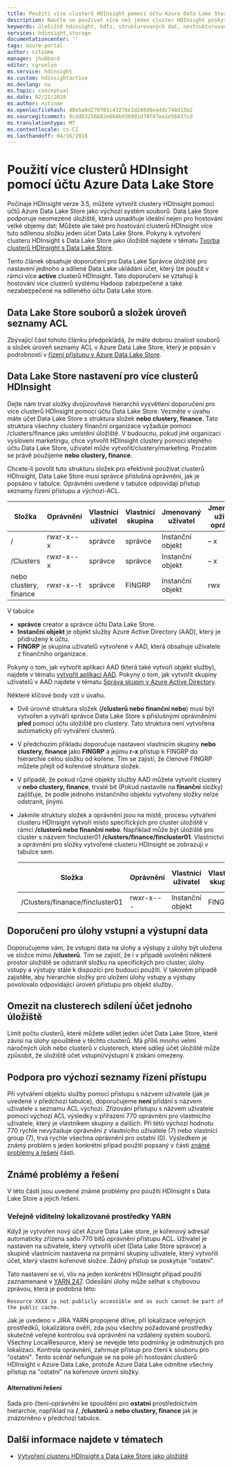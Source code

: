 ```yaml
---
title: Použití více clusterů HDInsight pomocí účtu Azure Data Lake Store - Azure | Microsoft Docs
description: Naučte se používat více než jeden cluster HDInsight poskytují jeden účet Data Lake Store
keywords: úložiště hdinsight, hdfs, strukturovaných dat, nestrukturovaných dat, data lake store
services: hdinsight,storage
documentationcenter: ''
tags: azure-portal
author: nitinme
manager: jhubbard
editor: cgronlun
ms.service: hdinsight
ms.custom: hdinsightactive
ms.devlang: na
ms.topic: conceptual
ms.date: 02/21/2018
ms.author: nitinme
ms.openlocfilehash: 48e5a8d270701c43276e1d248d8ea4dc748d15b2
ms.sourcegitcommit: 9cdd83256b82e664bd36991d78f87ea1e56827cd
ms.translationtype: MT
ms.contentlocale: cs-CZ
ms.lasthandoff: 04/16/2018
---
```

# <a name="use-multiple-hdinsight-clusters-with-an-azure-data-lake-store-account"></a>Použití více clusterů HDInsight pomocí účtu Azure Data Lake Store

Počínaje HDInsight verze 3.5, můžete vytvořit clustery HDInsight pomocí účtů Azure Data Lake Store jako výchozí systém souborů.
Data Lake Store podporuje neomezené úložiště, která usnadňuje ideální nejen pro hostování velké objemy dat; Můžete ale také pro hostování clusterů HDInsight více tuto sdílenou složku jeden účet Data Lake Store. Pokyny k vytvoření clusteru HDInsight s Data Lake Store jako úložiště najdete v tématu [Tvorba clusterů HDInsight s Data Lake Store](../data-lake-store/data-lake-store-hdinsight-hadoop-use-portal.md).

Tento článek obsahuje doporučení pro Data Lake Správce úložiště pro nastavení jednoho a sdílené Data Lake ukládání účet, který lze použít v rámci více **active** clusterů HDInsight. Tato doporučení se vztahují k hostování více clusterů systému Hadoop zabezpečené a také nezabezpečené na sdíleného účtu Data Lake store.


## <a name="data-lake-store-file-and-folder-level-acls"></a>Data Lake Store souborů a složek úroveň seznamy ACL

Zbývající část tohoto článku předpokládá, že máte dobrou znalost souborů a složek úroveň seznamy ACL v Azure Data Lake Store, který je popsán v podrobností v [řízení přístupu v Azure Data Lake Store](../data-lake-store/data-lake-store-access-control.md).

## <a name="data-lake-store-setup-for-multiple-hdinsight-clusters"></a>Data Lake Store nastavení pro více clusterů HDInsight
Dejte nám trvat složky dvojúrovňové hierarchii vysvětlení doporučení pro více clusterů HDInsight pomocí účtu Data Lake Store. Vezměte v úvahu máte účet Data Lake Store s struktura složek **nebo clustery, finance**. Tato struktura všechny clustery finanční organizace vyžaduje pomocí /clusters/finance jako umístění úložiště. V budoucnu, pokud jiné organizaci vyslovení marketingu, chce vytvořit HDInsight clustery pomocí stejného účtu Data Lake Store, uživatel může vytvořit/clustery/marketing. Prozatím se právě použijeme **nebo clustery, finance**.

Chcete-li povolit tuto strukturu složek pro efektivně používat clusterů HDInsight, Data Lake Store musí správce příslušná oprávnění, jak je popsáno v tabulce. Oprávnění uvedené v tabulce odpovídají přístup seznamy řízení přístupu a výchozí-ACL. 


|Složka  |Oprávnění  |Vlastnící uživatel  |Vlastnící skupina  | Jmenovaný uživatel | Jmenovaný uživatel oprávnění | S názvem skupiny | Oprávnění skupiny s názvem |
|---------|---------|---------|---------|---------|---------|---------|---------|
|/ | rwxr-x--x  |správce |správce  |Instanční objekt |– x  |FINGRP   |r-x         |
|/Clusters | rwxr-x--x |správce |správce |Instanční objekt |– x  |FINGRP |r-x         |
|nebo clustery, finance | rwxr-x--t |správce |FINGRP  |Instanční objekt |rwx  |-  |-     |

V tabulce

- **správce** creator a správce účtu Data Lake Store.
- **Instanční objekt** je objekt služby Azure Active Directory (AAD), který je přidružený k účtu.
- **FINGRP** je skupina uživatelů vytvořené v AAD, která obsahuje uživatele z finančního organizace.

Pokyny o tom, jak vytvořit aplikaci AAD (která také vytvoří objekt služby), najdete v tématu [vytvořit aplikaci AAD](../azure-resource-manager/resource-group-create-service-principal-portal.md#create-an-azure-active-directory-application). Pokyny o tom, jak vytvořit skupiny uživatelů v AAD najdete v tématu [Správa skupin v Azure Active Directory](../active-directory/active-directory-groups-create-azure-portal.md).

Některé klíčové body vzít v úvahu.

- Dvě úrovně struktura složek (**/clusterů nebo finanční nebo**) musí být vytvořen a vytváří správce Data Lake Store s příslušnými oprávněními **před** pomocí účtu úložiště pro clustery. Tato struktura není vytvořena automaticky při vytváření clusterů.
- V předchozím příkladu doporučuje nastavení vlastnícím skupiny **nebo clustery, finance** jako **FINGRP** a jejímu **r-x** přístup k FINGRP do hierarchie celou složku od kořene. Tím se zajistí, že členové FINGRP můžete přejít od kořenové struktura složek.
- V případě, že pokud různé objekty služby AAD můžete vytvořit clustery v **nebo clustery, finance**, trvalé bit (Pokud nastavíte na **finanční** složky) zajišťuje, že podle jednoho instančního objektu vytvořeny složky nelze odstranit, jinými.
- Jakmile struktury složek a oprávnění jsou na místě, procesu vytváření clusteru HDInsight vytvoří místo specifických pro cluster úložiště v rámci **/clusterů nebo finanční nebo**. Například může být úložiště pro cluster s názvem fincluster01 **/clusters/finance/fincluster01**. Vlastnictví a oprávnění pro složky vytvořené clusteru HDInsight se zobrazují v tabulce sem.

    |Složka  |Oprávnění  |Vlastnící uživatel  |Vlastnící skupina  | Jmenovaný uživatel | Jmenovaný uživatel oprávnění | S názvem skupiny | Oprávnění skupiny s názvem |
    |---------|---------|---------|---------|---------|---------|---------|---------|
    |/Clusters/finanace/fincluster01 | rwxr-x---  |Instanční objekt |FINGRP  |- |-  |-   |-  | 
   


## <a name="recommendations-for-job-input-and-output-data"></a>Doporučení pro úlohy vstupní a výstupní data

Doporučujeme vám, že vstupní data na úlohy a výstupy z úlohy být uložena ve složce mimo **/clusterů**. Tím se zajistí, že i v případě uvolnění některé prostor úložiště se odstranit složku na specifických pro cluster, úlohy vstupy a výstupy stále k dispozici pro budoucí použití. V takovém případě zajistěte, aby hierarchie složky pro uložení úlohy vstupy a výstupy povolovalo odpovídající úroveň přístupu pro objekt služby.

## <a name="limit-on-clusters-sharing-a-single-storage-account"></a>Omezit na clusterech sdílení účet jednoho úložiště

Limit počtu clusterů, které můžete sdílet jeden účet Data Lake Store, které závisí na úlohy spouštěné v těchto clusterů. Má příliš mnoho velmi náročných úloh nebo clusterů v clusterech, které sdílejí účet úložiště může způsobit, že úložiště účet vstupní/výstupní k získání omezeny.

## <a name="support-for-default-acls"></a>Podpora pro výchozí seznamy řízení přístupu

Při vytváření objektu služby pomocí přístupu s názvem uživatele (jak je uvedené v předchozí tabulce), doporučujeme **není** přidání s názvem uživatele s seznamu ACL výchozí. Zřizování přístupu s názvem uživatele pomocí výchozí ACL výsledky v přiřazení 770 oprávnění pro vlastnícího uživatele, který je vlastníkem skupiny a dalších. Při této výchozí hodnotu 770 rychle nevyžaduje oprávnění z vlastnícího uživatele (7) nebo vlastnící group (7), trvá rychle všechna oprávnění pro ostatní (0). Výsledkem je známý problém s jeden konkrétní případ použití popsaný v části [známé problémy a řešení](#known-issues-and-workarounds) části.

## <a name="known-issues-and-workarounds"></a>Známé problémy a řešení

V této části jsou uvedené známé problémy pro použití HDInsight s Data Lake Store a jejich řešení.

### <a name="publicly-visible-localized-yarn-resources"></a>Veřejně viditelný lokalizované prostředky YARN

Když je vytvořen nový účet Azure Data Lake store, je kořenový adresář automaticky zřízena sadu 770 bitů oprávnění přístupu ACL. Uživatel je nastaven na uživatele, který vytvořili účet (Data Lake Store správce) a skupině vlastnícím nastavena na primární skupiny uživatele, který vytvořili účet, který vlastní kořenové složce. Žádný přístup se poskytuje "ostatní".

Tato nastavení se ví, vliv na jeden konkrétní HDInsight případ použití zaznamenané v [YARN 247](https://hwxmonarch.atlassian.net/browse/YARN-247). Odesílání úlohy může selhat s chybovou zprávou, která je podobná této:

    Resource XXXX is not publicly accessible and as such cannot be part of the public cache.

Jak je uvedeno v JIRA YARN propojené dříve, při lokalizace veřejných prostředků, lokalizátora ověří, zda jsou všechny požadované prostředky skutečně veřejné kontrolou svá oprávnění na vzdálený systém souborů. Všechny LocalResource, který se nevejde této podmínky je odmítnutých pro lokalizaci. Kontrola oprávnění, zahrnuje přístup pro čtení k souboru pro "ostatní". Tento scénář nefunguje se na pole při hostování clusterů HDInsight v Azure Data Lake, protože Azure Data Lake odmítne všechny přístup na "ostatní" na kořenové úrovni složky.

#### <a name="workaround"></a>Alternativní řešení
Sada pro čtení-oprávnění ke spouštění pro **ostatní** prostřednictvím hierarchie, například na **/**, **/clusterů** a **nebo clustery, finance** jak je znázorněno v předchozí tabulce.

## <a name="see-also"></a>Další informace najdete v tématech

* [Vytvoření clusteru HDInsight s Data Lake Store jako úložiště](../data-lake-store/data-lake-store-hdinsight-hadoop-use-portal.md)


